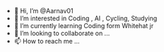 - 👋 Hi, I’m @Aarnav01
- 👀 I’m interested in Coding , AI , Cycling, Studying
- 🌱 I’m currently learning Coding form Whitehat jr
- 💞️ I’m looking to collaborate on ...
- 📫 How to reach me ...

<!---
Aarnav01/Aarnav01 is a ✨ special ✨ repository because its `README.md` (this file) appears on your GitHub profile.
You can click the Preview link to take a look at your changes.
--->
